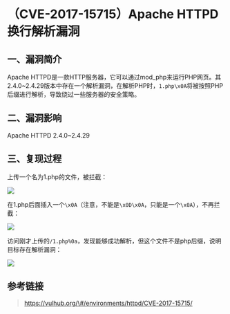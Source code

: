 （CVE-2017-15715）Apache HTTPD 换行解析漏洞
===========================================

一、漏洞简介
------------

Apache
HTTPD是一款HTTP服务器，它可以通过mod\_php来运行PHP网页。其2.4.0\~2.4.29版本中存在一个解析漏洞，在解析PHP时，`1.php\x0A`将被按照PHP后缀进行解析，导致绕过一些服务器的安全策略。

二、漏洞影响
------------

Apache HTTPD 2.4.0\~2.4.29

三、复现过程
------------

上传一个名为1.php的文件，被拦截：

![](/Users/aresx/Documents/VulWiki/.resource/(CVE-2017-15715)ApacheHTTPD换行解析漏洞/media/rId24.png)

在1.php后面插入一个`\x0A`（注意，不能是`\x0D\x0A`，只能是一个`\x0A`），不再拦截：

![](/Users/aresx/Documents/VulWiki/.resource/(CVE-2017-15715)ApacheHTTPD换行解析漏洞/media/rId25.png)

访问刚才上传的`/1.php%0a`，发现能够成功解析，但这个文件不是php后缀，说明目标存在解析漏洞：

![](/Users/aresx/Documents/VulWiki/.resource/(CVE-2017-15715)ApacheHTTPD换行解析漏洞/media/rId26.png)

参考链接
--------

> https://vulhub.org/\#/environments/httpd/CVE-2017-15715/
